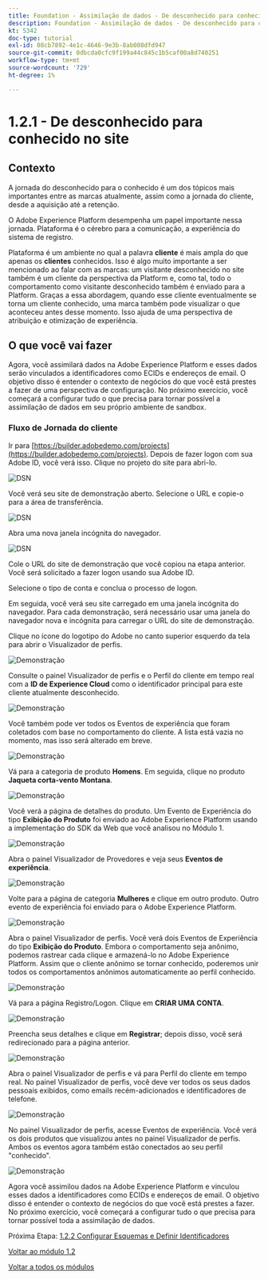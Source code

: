 ```yaml
---
title: Foundation - Assimilação de dados - De desconhecido para conhecido no site
description: Foundation - Assimilação de dados - De desconhecido para conhecido no site
kt: 5342
doc-type: tutorial
exl-id: 08cb7892-4e1c-4646-9e3b-8ab008dfd947
source-git-commit: 0dbcda0cfc9f199a44c845c1b5caf00a8d740251
workflow-type: tm+mt
source-wordcount: '729'
ht-degree: 1%

---
```


# 1.2.1 - De desconhecido para conhecido no site

## Contexto

A jornada do desconhecido para o conhecido é um dos tópicos mais importantes entre as marcas atualmente, assim como a jornada do cliente, desde a aquisição até a retenção.

O Adobe Experience Platform desempenha um papel importante nessa jornada. Plataforma é o cérebro para a comunicação, a experiência do sistema de registro.

Plataforma é um ambiente no qual a palavra **cliente** é mais ampla do que apenas os **clientes** conhecidos. Isso é algo muito importante a ser mencionado ao falar com as marcas: um visitante desconhecido no site também é um cliente da perspectiva da Platform e, como tal, todo o comportamento como visitante desconhecido também é enviado para a Platform. Graças a essa abordagem, quando esse cliente eventualmente se torna um cliente conhecido, uma marca também pode visualizar o que aconteceu antes desse momento. Isso ajuda de uma perspectiva de atribuição e otimização de experiência.

## O que você vai fazer

Agora, você assimilará dados na Adobe Experience Platform e esses dados serão vinculados a identificadores como ECIDs e endereços de email. O objetivo disso é entender o contexto de negócios do que você está prestes a fazer de uma perspectiva de configuração. No próximo exercício, você começará a configurar tudo o que precisa para tornar possível a assimilação de dados em seu próprio ambiente de sandbox.

### Fluxo de Jornada do cliente

Ir para [https://builder.adobedemo.com/projects](https://builder.adobedemo.com/projects). Depois de fazer logon com sua Adobe ID, você verá isso. Clique no projeto do site para abri-lo.

![DSN](./../../gettingstarted/gettingstarted/images/web8.png)

Você verá seu site de demonstração aberto. Selecione o URL e copie-o para a área de transferência.

![DSN](./../../gettingstarted/gettingstarted/images/web3.png)

Abra uma nova janela incógnita do navegador.

![DSN](./../../gettingstarted/gettingstarted/images/web4.png)

Cole o URL do site de demonstração que você copiou na etapa anterior. Você será solicitado a fazer logon usando sua Adobe ID.


Selecione o tipo de conta e conclua o processo de logon.


Em seguida, você verá seu site carregado em uma janela incógnita do navegador. Para cada demonstração, será necessário usar uma janela do navegador nova e incógnita para carregar o URL do site de demonstração.


Clique no ícone do logotipo do Adobe no canto superior esquerdo da tela para abrir o Visualizador de perfis.

![Demonstração](./images/pv1.png)

Consulte o painel Visualizador de perfis e o Perfil do cliente em tempo real com a **ID de Experience Cloud** como o identificador principal para este cliente atualmente desconhecido.

![Demonstração](./images/pv2.png)

Você também pode ver todos os Eventos de experiência que foram coletados com base no comportamento do cliente. A lista está vazia no momento, mas isso será alterado em breve.

![Demonstração](../module1.2/images/pv3.png)

Vá para a categoria de produto **Homens**. Em seguida, clique no produto **Jaqueta corta-vento Montana**.

![Demonstração](../module1.2/images/pv4.png)

Você verá a página de detalhes do produto. Um Evento de Experiência do tipo **Exibição do Produto** foi enviado ao Adobe Experience Platform usando a implementação do SDK da Web que você analisou no Módulo 1.

![Demonstração](../module1.2/images/pv5.png)

Abra o painel Visualizador de Provedores e veja seus **Eventos de experiência**.

![Demonstração](../module1.2/images/pv6.png)

Volte para a página de categoria **Mulheres** e clique em outro produto. Outro evento de experiência foi enviado para o Adobe Experience Platform.

![Demonstração](../module1.2/images/pv7.png)

Abra o painel Visualizador de perfis. Você verá dois Eventos de Experiência do tipo **Exibição do Produto**. Embora o comportamento seja anônimo, podemos rastrear cada clique e armazená-lo no Adobe Experience Platform. Assim que o cliente anônimo se tornar conhecido, poderemos unir todos os comportamentos anônimos automaticamente ao perfil conhecido.

![Demonstração](../module1.2/images/pv8.png)

Vá para a página Registro/Logon. Clique em **CRIAR UMA CONTA**.

![Demonstração](../module1.2/images/pv9.png)

Preencha seus detalhes e clique em **Registrar**; depois disso, você será redirecionado para a página anterior.

![Demonstração](../module1.2/images/pv10.png)

Abra o painel Visualizador de perfis e vá para Perfil do cliente em tempo real. No painel Visualizador de perfis, você deve ver todos os seus dados pessoais exibidos, como emails recém-adicionados e identificadores de telefone.

![Demonstração](../module1.2/images/pv11.png)

No painel Visualizador de perfis, acesse Eventos de experiência. Você verá os dois produtos que visualizou antes no painel Visualizador de perfis. Ambos os eventos agora também estão conectados ao seu perfil &quot;conhecido&quot;.

![Demonstração](../module1.2/images/pv12.png)

Agora você assimilou dados na Adobe Experience Platform e vinculou esses dados a identificadores como ECIDs e endereços de email. O objetivo disso é entender o contexto de negócios do que você está prestes a fazer. No próximo exercício, você começará a configurar tudo o que precisa para tornar possível toda a assimilação de dados.

Próxima Etapa: [1.2.2 Configurar Esquemas e Definir Identificadores](./ex2.md)

[Voltar ao módulo 1.2](./data-ingestion.md)

[Voltar a todos os módulos](../../../overview.md)

